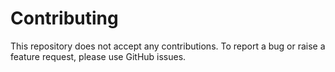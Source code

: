 # Contributing

This repository does not accept any contributions. To report a bug or raise a feature request,
please use GitHub issues.
